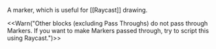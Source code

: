 A marker, which is useful for [[Raycast]] drawing.

<<Warn("Other blocks (excluding Pass Throughs) do not pass through Markers. If you want to make Markers passed through, try to script this using Raycast.")>>